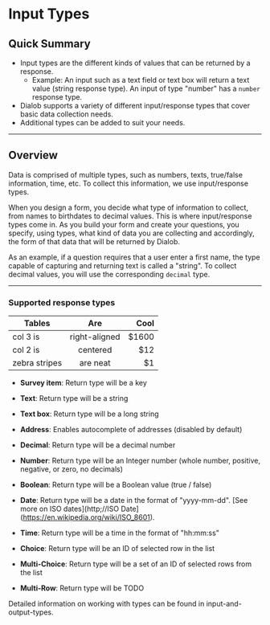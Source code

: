 # Input Types

## Quick Summary

* Input types are the different kinds of values that can be returned by a response.
  * Example: An input such as a text field or text box will return a text value (string response type). An input of type "number" has a `number` response type.
* Dialob supports a variety of different input/response types that cover basic data collection needs.
* Additional types can be added to suit your needs.


---

## Overview

Data is comprised of multiple types, such as numbers, texts, true/false information, time, etc.  To collect this information, we use input/response types. 

When you design a form, you decide what type of information to collect, from names to birthdates to decimal values. This is where input/response types come in. As you build your form and create your questions, you specify, using types, what kind of data you are collecting and accordingly, the form of that data that will be returned by Dialob.

As an example, if a question requires that a user enter a first name, the type capable of capturing and returning text is called a "string".  To collect decimal values, you will use the corresponding `decimal` type.

---



### Supported response types


| Tables        | Are           | Cool  |
| ------------- |:-------------:| -----:|
| col 3 is      | right-aligned | $1600 |
| col 2 is      | centered      |   $12 |
| zebra stripes | are neat      |    $1 |



* **Survey item**: Return type will be a key

* **Text**: Return type will be a string

* **Text box**: Return type will be a long string

* **Address**: Enables autocomplete of addresses (disabled by default)

* **Decimal**: Return type will be a decimal number

* **Number**: Return type will be an Integer number (whole number, positive, negative, or zero, no decimals)

* **Boolean**: Return type will be a Boolean value (true / false)

* **Date**: Return type will be a date in the format of "yyyy-mm-dd". [See more on ISO dates](http;//ISO Date](https://en.wikipedia.org/wiki/ISO_8601).

* **Time**: Return type will be a time in the format of "hh:mm:ss"

* **Choice**: Return type will be an ID of selected row in the list

* **Multi-Choice**: Return type will be a set of an ID of selected rows from the list

* **Multi-Row**: Return type will be TODO

Detailed information on working with types can be found in input-and-output-types.
